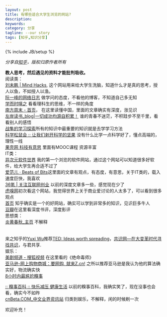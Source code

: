 ```yaml
---
layout: post
title: 有哪些适合大学生浏览的网站?
description: 
keywords: 
category: 分享
tagline: --our story
tags: [知乎,知识分享]
---
```

{% include JB/setup %}

*分享自[知乎](http://www.zhihu.com/question/20136746)，版权归原作者所有*

<div class=" zm-editable-content clearfix"><b>教人思考，然后遇见的资料才能批判吸收。</b><br>阅读类：<br><a href="http://mindhacks.cn/" class=" wrap external" target="_blank" rel="nofollow">刘未鹏 | Mind Hacks<i class="icon-external"></i></a>, 这个网站用来给大学生洗脑，知道什么才是真的思考，授人以鱼，不如授人以渔。<br><a href="http://www.ruanyifeng.com/blog/" class=" wrap external" target="_blank" rel="nofollow">阮一峰的网络日志<i class="icon-external"></i></a> 做学问的态度，不看他的博客，不知道自己多无知<br><a href="http://www.geekonomics10000.com/" class=" wrap external" target="_blank" rel="nofollow">学而时嘻之<i class="icon-external"></i></a> 看看理科生的思维，不一样的角度<br><a href="http://www.infzm.com/" class=" wrap external" target="_blank" rel="nofollow">南方周末 - 首页<i class="icon-external"></i></a>， 在这里读懂中国，里面的文章确实有深度，涨见识<br><a href="http://www.zreading.cn/" class=" wrap external" target="_blank" rel="nofollow">左岸读书_blog|一切成功均源自积累！<i class="icon-external"></i></a> 谁的青春不迷茫，不积跬步不至千里，看看别人的感悟<br><a href="http://www.read.org.cn/" class=" wrap external" target="_blank" rel="nofollow">战隼的学习探索<i class="icon-external"></i></a>所有的知识中最重要的知识就是去学学习方法<br><a href="http://songshuhui.net/" class=" wrap external" target="_blank" rel="nofollow">科学松鼠会 :: 让我们剥开科学的坚果<i class="icon-external"></i></a> 没有什么比学一点科学好了，懂点高端的，理性一线<br><a href="http://www.guokr.com/" class=" wrap external" target="_blank" rel="nofollow">果壳网 科技有意思<i class="icon-external"></i></a>  里面有MOOC课程 资源丰富<br>IT类：<br><a href="http://www.iplaysoft.com/" class=" wrap external" target="_blank" rel="nofollow">异次元软件世界<i class="icon-external"></i></a> 我的第一个浏览的软件网站，通过这个网站可以知道很多好软件，给大学生再合适不过了<br><a href="http://www.ifanr.com/" class=" wrap external" target="_blank" rel="nofollow">爱范儿 · Beats of Bits<i class="icon-external"></i></a>这里面的文章有观点，有态度，有意思，关于IT类的，载入速度巨快，我喜欢<br><a href="http://www.36kr.com/" class=" wrap external" target="_blank" rel="nofollow">36氪 | 关注互联网创业<i class="icon-external"></i></a> 以前的深度文章多一些，感觉现在少了<br><a href="http://www.huxiu.com/" class=" wrap external" target="_blank" rel="nofollow">虎嗅网<i class="icon-external"></i></a>初次看这个网站，我觉得世界上关于商业爱讨论的人太多了，可以看到很多观点<br><a href="http://www.zhihu.com/" class="internal">首页</a> 知乎确实是一个的好网站，确实可以学到非常多的知识，见识巨多牛人<br><a href="http://www.douban.com/" class=" wrap external" target="_blank" rel="nofollow">豆瓣<i class="icon-external"></i></a>在这里看深度书评，深度影评<br>思想类：<br><a href="http://www.yhcqw.com/" class=" wrap external" target="_blank" rel="nofollow">炎黄春秋_主页<i class="icon-external"></i></a>  不解释<br><br><br>来之知乎的<a href="http://www.zhihu.com/people/wuyuxi" class="internal">Yuxi Wu</a>推荐<a href="http://www.ted.com/" class=" wrap external" target="_blank" rel="nofollow">TED: Ideas worth spreading<i class="icon-external"></i></a>，<a href="http://www.21ccom.net/" class=" wrap external" target="_blank" rel="nofollow">共识网―在大变革时代寻找共识<i class="icon-external"></i></a>，与君共享.<br>娱乐：<br><a href="http://tv.sohu.com/drama/us/" class=" wrap external" target="_blank" rel="nofollow">美剧频道 - 搜狐视频<i class="icon-external"></i></a> 在这里看的《绝命毒师》<br><a href="http://www.amazon.cn/" class=" wrap external" target="_blank" rel="nofollow">亚马逊-网上购物商城：要网购, 就来Z.cn!<i class="icon-external"></i></a> 之所以推荐亚马逊是我认为他的算法确实好，物流确实快<br><a href="http://www.qiushibaike.com/" class=" wrap external" target="_blank" rel="nofollow">8小时内最尴尬糗事

 :: 糗事百科 :: 快乐减压 健康生活<i class="icon-external"></i></a> 以前的糗事百科，我确实笑了，现在没事也会看，确实今不如昨<br><a href="http://www.cnbeta.com/" class=" wrap external" target="_blank" rel="nofollow">cnBeta.COM_中文业界资讯站<i class="icon-external"></i></a> 归类到娱乐，不解释，闲的时候刷一次<br>
</div>

欢迎补充！